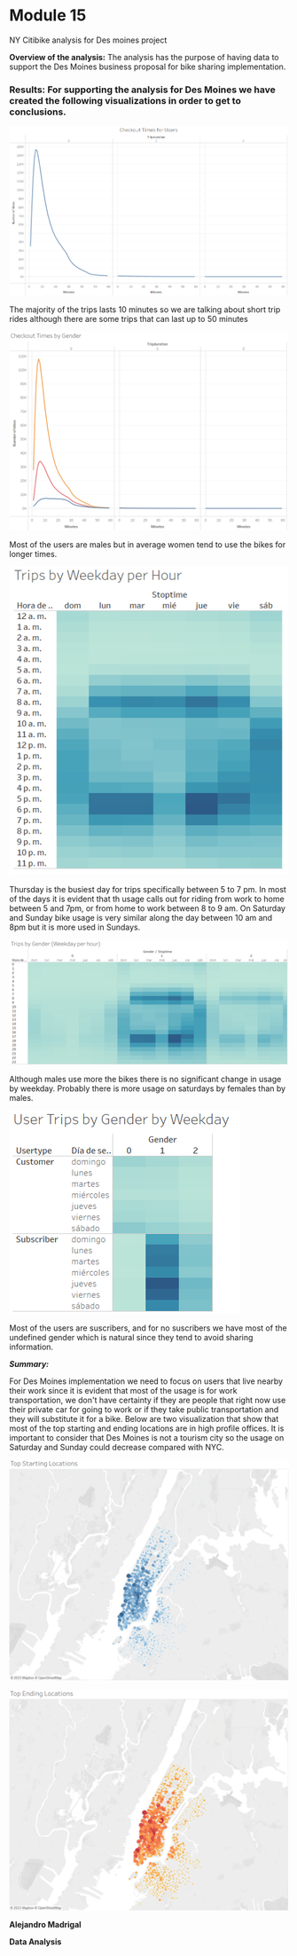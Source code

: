 # Module 15
NY Citibike analysis for Des moines project

**Overview of the analysis:**
The analysis has the purpose of having data to support the Des Moines business proposal for bike sharing implementation.

### Results: For supporting the analysis for Des Moines we have created the following visualizations in order to get to conclusions.

![1_CheckoutTimesUser](https://github.com/alosmad/bikesharing/blob/3fe99db33b69775499864c05f296da46bae8d9e1/1_CheckoutTimesUser.png)

The majority of the trips lasts 10 minutes so we are talking about short trip rides although there are some trips that can last up to 50 minutes

![2_CheckoutTimesGender](https://github.com/alosmad/bikesharing/blob/5ceb3a677292ca1b41255936f5b0fa2cccd3fdb7/2_CheckoutTimesGender.png)

Most of the users are males but in average women tend to use the bikes for longer times.

![3_TripsWeekdayHour](https://github.com/alosmad/bikesharing/blob/5ceb3a677292ca1b41255936f5b0fa2cccd3fdb7/3_TripsWeekdayHour.png)

Thursday is the busiest day for trips specifically between 5 to 7 pm. In most of the days it is evident that th usage calls out for riding from work to home between 5 and 7pm, or from home to work between 8 to 9 am. On Saturday and Sunday bike usage is very similar along the day between 10 am and 8pm but it is more used in Sundays.

![4_TripsbyGender](https://github.com/alosmad/bikesharing/blob/5ceb3a677292ca1b41255936f5b0fa2cccd3fdb7/4_TripsbyGender.png)

Although males use more the bikes there is no significant change in usage by weekday. Probably there is more usage on saturdays by females than by males.

![5_TripsbyGenderbyWeekday](https://github.com/alosmad/bikesharing/blob/5ceb3a677292ca1b41255936f5b0fa2cccd3fdb7/5_TripsbyGenderbyWeekday.png)

Most of the users are suscribers, and for no suscribers we have most of the undefined gender which is natural since they tend to avoid sharing information.

***Summary:*** 

For Des Moines implementation we need to focus on users that live nearby their work since it is evident that most of the usage is for work transportation, we don't have certainty if they are people that right now use their private car for going to work or if they take public transportation and they will substitute it for a bike.
Below are two visualization that show that most of the top starting and ending locations are in high profile offices.
It is important to consider that Des Moines is not a tourism city so the usage on Saturday and Sunday could decrease compared with NYC.

![6_TopStarting](https://github.com/alosmad/bikesharing/blob/51f6d5a07e7dbf81239fbe6244e55e5b5ba2321e/6_TopStarting.png)

![7_TopEnding](https://github.com/alosmad/bikesharing/blob/51f6d5a07e7dbf81239fbe6244e55e5b5ba2321e/7_TopEnding.png)

**Alejandro Madrigal**

**Data Analysis**

